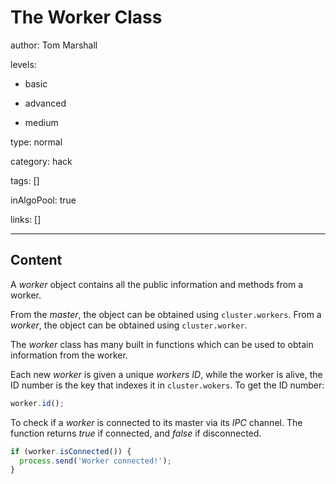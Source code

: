# The Worker Class
author: Tom Marshall

levels:

  - basic

  - advanced

  - medium

type: normal

category: hack

tags: []

inAlgoPool: true

links: []

---
## Content

A *worker* object contains all the public information and methods from a worker. 

From the *master*, the object can be obtained using `cluster.workers`. From a *worker*, the object can be obtained using `cluster.worker`.


The *worker* class has many built in functions which can be used to obtain information from the worker.


Each new *worker* is given a unique *workers* *ID*, while the worker is alive, the ID number is the key that indexes it in `cluster.wokers`. To get the ID number:
```javascript
worker.id();
```

To check if a *worker* is connected to its master via its *IPC* channel. The function returns *true* if connected, and *false* if disconnected.
```javascript
if (worker.isConnected()) {
  process.send('Worker connected!'); 
}
```
